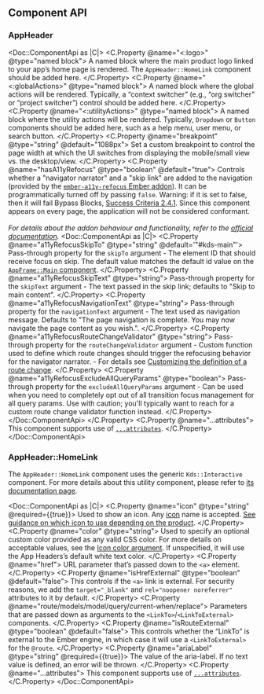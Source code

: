 ## Component API

### AppHeader

<Doc::ComponentApi as |C|>
  <C.Property @name="<:logo>" @type="named block">
    A named block where the main product logo linked to your app’s home page is rendered. The `AppHeader::HomeLink` component should be added here.
  </C.Property>
  <C.Property @name="<:globalActions>" @type="named block">
    A named block where the global actions will be rendered. Typically, a “context switcher” (e.g., “org switcher” or “project switcher”) control should be added here.
  </C.Property>
  <C.Property @name="<:utilityActions>" @type="named block">
    A named block where the utility actions will be rendered. Typically, `Dropdown` or `Button` components should be added here, such as a help menu, user menu, or search button.
  </C.Property>
  <C.Property @name="breakpoint" @type="string" @default="1088px">
    Set a custom breakpoint to control the page width at which the UI switches from displaying the mobile/small view vs. the desktop/view.
  </C.Property>
  <C.Property @name="hasA11yRefocus" @type="boolean" @default="true">
    Controls whether a "navigator narrator" and a "skip link" are added to the navigation (provided by the [`ember-a11y-refocus` Ember addon](https://github.com/ember-a11y/ember-a11y-refocus)). It can be programmatically turned off by passing `false`. Warning: if it is set to false, then it will fail Bypass Blocks, [Success Criteria 2.4.1](https://www.w3.org/WAI/WCAG22/Understanding/bypass-blocks.html). Since this component appears on every page, the application will not be considered conformant.
    <br><br>
    <em>For details about the addon behaviour and functionality, refer to the [official documentation](https://github.com/ember-a11y/ember-a11y-refocus#readme).</em>
    <Doc::ComponentApi as |C|>
      <C.Property @name="a11yRefocusSkipTo" @type="string" @default='"#kds-main"'>
        Pass-through property for the `skipTo` argument - The element ID that should receive focus on skip. The default value matches the default id value on the [`AppFrame::Main` component](/layouts/app-frame#afmain).
      </C.Property>
      <C.Property @name="a11yRefocusSkipText" @type="string">
        Pass-through property for the `skipText` argument - The text passed in the skip link; defaults to "Skip to main content".
      </C.Property>
      <C.Property @name="a11yRefocusNavigationText" @type="string">
        Pass-through property for the `navigationText` argument - The text used as navigation message. Defaults to "The page navigation is complete. You may now navigate the page content as you wish.".
      </C.Property>
      <C.Property @name="a11yRefocusRouteChangeValidator" @type="string">
        Pass-through property for the `routeChangeValidator` argument - Custom function used to define which route changes should trigger the refocusing behavior for the navigator narrator. - For details see [Customizing the definition of a route change](https://github.com/ember-a11y/ember-a11y-refocus#customizing-the-definition-of-a-route-change).
      </C.Property>
      <C.Property @name="a11yRefocusExcludeAllQueryParams" @type="boolean">
        Pass-through property for the `excludeAllQueryParams` argument - Can be used when you need to completely opt out of all transition focus management for all query params. Use with caution; you'll typically want to reach for a custom route change validator function instead.
      </C.Property>
    </Doc::ComponentApi>
  </C.Property>
  <C.Property @name="...attributes">
    This component supports use of [`...attributes`](https://guides.emberjs.com/release/in-depth-topics/patterns-for-components/#toc_attribute-ordering).
  </C.Property>
</Doc::ComponentApi>

### AppHeader::HomeLink

The `AppHeader::HomeLink` component uses the generic `Kds::Interactive` component. For more details about this utility component, please refer to [its documentation page](/utilities/interactive).

<Doc::ComponentApi as |C|>
  <C.Property @name="icon" @type="string" @required={{true}}>
    Used to show an icon. Any [icon](/icons/library) name is accepted. [See guidance on which icon to use depending on the product](/components/app-header#home-link).
  </C.Property>
  <C.Property @name="color" @type="string">
    Used to specify an optional custom color provided as any valid CSS color. For more details on acceptable values, see the [Icon color argument](/components/icon?tab=code#fill). If unspecified, it will use the App Headers’s default white text color.
  </C.Property>
  <C.Property @name="href">
    URL parameter that’s passed down to the `<a>` element.
  </C.Property>
  <C.Property @name="isHrefExternal" @type="boolean" @default="false">
    This controls if the `<a>` link is external. For security reasons, we add the `target="_blank"` and `rel="noopener noreferrer"` attributes to it by default.
  </C.Property>
  <C.Property @name="route/models/model/query/current-when/replace">
    Parameters that are passed down as arguments to the `<LinkTo>`/`<LinkToExternal>` components.
  </C.Property>
  <C.Property @name="isRouteExternal" @type="boolean" @default="false">
    This controls whether the “LinkTo” is external to the Ember engine, in which case it will use a `<LinkToExternal>` for the `@route`.
  </C.Property>
  <C.Property @name="ariaLabel" @type="string" @required={{true}}>
    The value of the aria-label. If no text value is defined, an error will be thrown.
  </C.Property>
  <C.Property @name="...attributes">
    This component supports use of [`...attributes`](https://guides.emberjs.com/release/in-depth-topics/patterns-for-components/#toc_attribute-ordering).
  </C.Property>
</Doc::ComponentApi>
